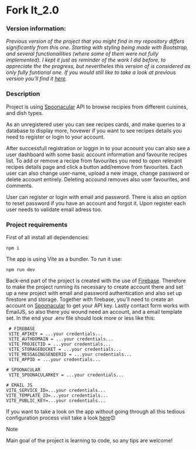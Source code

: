 # Fork It_2.0

### Version information:
*Previous version of the project that you might find in my repository differs significantly from this one. Starting with styling being made with Bootstrap, and several functionailities (where some of them were not fully implemented). 
I kept it just as reminder of the work I did before, to appreciate the the progress, but nevertheles this version of is considered as only fully funtional one. If you would still like to take a look at previous version you'll find it [here](https://github.com/RZajacc/Forkit).*

### Description

Project is using [Spoonacular](https://spoonacular.com/) API to browse recipies from different cuisines, and dish types.

As an unregistered user you can see recipes cards, and make queries to a database to display more, hovewer if you want to see recipes details you need to register or login to your account.

After successfull registration or loggin in to your acoount you can also see a user dashboard with some basic account information and favourite recipes list. To add or remove a recipe from favourites you need to open relevant recipes details page and click a button add/remove from favourites. Each user can also change user-name, upload a new image, change password or delete account entirely. Deleting accound removes also user favourites, and comments. 

User can register or login with email and password. There is also an option to reset password if you have an account and forgot it. Upon register each user needs to validate email adress too. 

### Project requirements

First of all install all dependencies:

`npm i`

The app is using Vite as a bundler. To run it use:

`npm run dev`

Back-end part of the project is created with the use of [Firebase](https://firebase.google.com/). Therefore to make the project running its necessary to create account there and set up a new project with email and password authentication and also set up firestore and storage. Together with firebase, you'll need to create an account on [Spoonacular](https://spoonacular.com/) to get your API key. Lastly contact form works with EmailJS, so also there you wound need an account, and a email template set. In the end your .env file should look more or less like this:
```
 # FIREBASE
 VITE_APIKEY = ...your credentials...
 VITE_AUTHDOMAIN = ...your credentials...
 VITE_PROJECTID = ...your credentials...
 VITE_STORAGEBUCKET = ...your credentials...
 VITE_MESSAGINGSENDERID = ...your credentials...
 VITE_APPID = ...your credentials...

# SPOONACULAR
 VITE_SPOONACULARKEY = ...your credentials...

# EMAIL JS
VITE_SERVICE_ID=...your credentials...
VITE_TEMPLATE_ID=...your credentials...
VITE_PUBLIC_KEY=...your credentials...
```

If you want to take a look on the app without going through all this tedious configuration process visit take a look [here](https://forkitorleaveit.netlify.app/)😊

> [!NOTE]
> Main goal of the project is learning to code, so any tips are welcome!
